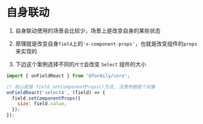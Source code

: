 # 自身联动

1. 自身联动使用的场景会比较少，场景上是改变自身的某些状态

2. 原理就是改变自身`field`上的`'x-component-props'`，也就是改变组件的`props`来实现的

3. 下边这个案例选择不同的`尺寸`会改变 `Select` 组件的大小

```js
import { onFieldReact } from '@formily/core';

// 核心就是 field.setComponentProps()方法, 注意参数是个对象
onFieldReact('selectA', (field) => {
  field.setComponentProps({
    size: field.value,
  });
});
```

<code src="./source/self.tsx"></code>
